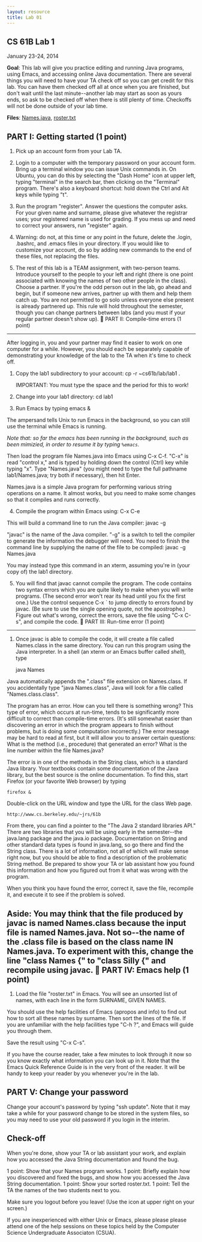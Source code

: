 ```yaml
---
layout: resource
title: Lab 01
---
```

CS 61B  Lab 1
-------------
January 23-24, 2014

**Goal**: This lab will give you practice editing and running Java programs,
using Emacs, and accessing online Java documentation. There are several things you will need to have your TA check off so you can get
credit for this lab.  You can have them checked off all at once when you are
finished, but don't wait until the last minute--another lab may start as soon
as yours ends, so ask to be checked off when there is still plenty of time.
Checkoffs will not be done outside of your lab time.

**Files**: <a href="Names.java">Names.java</a>, <a href="roster.txt" target="blank">roster.txt</a>

PART I: Getting started (1 point)
---------------------------------
1. Pick up an account form from your Lab TA.

2. Login to a computer with the temporary password on your account form.
Bring up a terminal window you can issue Unix commands in.  On Ubuntu, you can
do this by selecting the "Dash Home" icon at upper left, typing "terminal" in
the search bar, then clicking on the "Terminal" program.  There's also
a keyboard shortcut:  hold down the Ctrl and Alt keys while typing "t".

3. Run the program "register".  Answer the questions the computer asks.  For
your given name and surname, please give whatever the registrar uses; your
registered name is used for grading.  If you mess up and need to correct your
answers, run "register" again.

4. Warning:  do not, at this time or any point in the future, delete the
.login, .bashrc, and .emacs files in your directory.  If you would like to
customize your account, do so by adding new commands to the end of these files,
not replacing the files.

5. The rest of this lab is a TEAM assignment, with two-person teams.  Introduce
yourself to the people to your left and right (there is one point associated
with knowing the names of two other people in the class).  Choose a partner.
If you're the odd person out in the lab, go ahead and begin, but if someone new
arrives, partner up with them and help them catch up.  You are not permitted to
go solo unless everyone else present is already partnered up.  This rule will
hold throughout the semester, though you can change partners between labs (and
you must if your regular partner doesn't show up).

PART II: Compile-time errors (1 point)
--------------------------------------
After logging in, you and your partner may find it easier to work on one
computer for a while.  However, you should each be separately capable of
demonstrating your knowledge of the lab to the TA when it's time to check off.

1. Copy the lab1 subdirectory to your account:
	cp -r ~cs61b/lab/lab1 .

   IMPORTANT:  You must type the space and the period for this to work!

2. Change into your lab1 directory:
	cd lab1

3. Run Emacs by typing
        emacs &

The ampersand tells Unix to run Emacs in the background, so you can still use
the terminal while Emacs is running.

*Note that: so far the emacs has been running in the background, such as been mimizied, in order to resume it by typing <code>%emacs</code>.*

Then load the program file Names.java into Emacs using C-x C-f.  "C-x" is read
"control x," and is typed by holding down the control (Ctrl) key while typing
"x".  Type "Names.java" (you might need to type the full pathname
lab1/Names.java; try both if necessary), then hit Enter.

Names.java is a simple Java program for performing various string operations on
a name.  It almost works, but you need to make some changes so that it compiles
and runs correctly.

4. Compile the program within Emacs using: 
	C-x C-e 

This will build a command line to run the Java compiler:
	javac -g

"javac" is the name of the Java compiler.  "-g" is a switch to tell the
compiler to generate the information the debugger will need.  You need to
finish the command line by supplying the name of the file to be compiled:
	javac -g Names.java

You may instead type this command in an xterm, assuming you're in (your copy
of) the lab1 directory.

5. You will find that javac cannot compile the program.  The code contains two
syntax errors which you are quite likely to make when you will write programs.
(The second error won't rear its head until you fix the first one.)  Use the
control sequence
	C-x `
to jump directly to errors found by javac.  (Be sure to use the single opening
quote, not the apostrophe.)  Figure out what's wrong, correct the errors, save
the file using "C-x C-s", and compile the code.

PART III: Run-time error (1 point)
----------------------------------
1. Once javac is able to compile the code, it will create a file called
Names.class in the same directory.  You can run this program using the Java
interpreter.  In a shell (an xterm or an Emacs buffer called *shell*), type

	java Names

Java automatically appends the ".class" file extension on Names.class.  If you
accidentally type "java Names.class", Java will look for a file called
"Names.class.class".

The program has an error.  How can you tell there is something wrong?  This
type of error, which occurs at run-time, tends to be significantly more
difficult to correct than compile-time errors.  (It's still somewhat easier
than discovering an error in which the program appears to finish without
problems, but is doing some computation incorrectly.)  The error message may be
hard to read at first, but it will allow you to answer certain questions:  What
is the method (i.e., procedure) that generated an error?  What is the line
number within the file Names.java?

The error is in one of the methods in the String class, which is a standard
Java library.  Your textbooks contain some documentation of the Java library,
but the best source is the online documentation.  To find this, start Firefox
(or your favorite Web browser) by typing

	firefox &

Double-click on the URL window and type the URL for the class Web page.

	http://www.cs.berkeley.edu/~jrs/61b

From there, you can find a pointer to the "The Java 2 standard libraries API."
There are two libraries that you will be using early in the semester--the
java.lang package and the java.io package.  Documentation on String and other
standard data types is found in java.lang, so go there and find the String
class.  There is a lot of information, not all of which will make sense right
now, but you should be able to find a description of the problematic String
method.  Be prepared to show your TA or lab assistant how you found this
information and how you figured out from it what was wrong with the program.

When you think you have found the error, correct it, save the file, recompile
it, and execute it to see if the problem is solved.

Aside:  You may think that the file produced by javac is named Names.class
because the input file is named Names.java.  Not so--the name of the .class
file is based on the class name IN Names.java.  To experiment with this, change
the line "class Names {" to "class Silly {" and recompile using javac.

PART IV: Emacs help (1 point)
-----------------------------
1. Load the file "roster.txt" in Emacs.  You will see an unsorted list of
names, with each line in the form SURNAME, GIVEN NAMES.

You should use the help facilities of Emacs (apropos and info) to find out how
to sort all these names by surname.  Then sort the lines of the file. If you
are unfamiliar with the help facilities type "C-h ?", and Emacs will guide you
through them.

Save the result using "C-x C-s".

If you have the course reader, take a few minutes to look through it now so you
know exactly what information you can look up in it.  Note that the Emacs Quick
Reference Guide is in the very front of the reader.  It will be handy to keep
your reader by you whenever you're in the lab.

PART V: Change your password
----------------------------
Change your account's password by typing "ssh update".  Note that it may take
a while for your password change to be stored in the system files, so you may
need to use your old password if you login in the interim.

Check-off
---------
When you're done, show your TA or lab assistant your work, and explain how you
accessed the Java String documentation and found the bug.

1 point:   Show that your Names program works.
1 point:   Briefly explain how you discovered and fixed the bugs, and show how
           you accessed the Java String documentation.
1 point:   Show your sorted roster.txt.
1 point:   Tell the TA the names of the two students next to you.

Make sure you logout before you leave!  (Use the icon at upper right on your
screen.)

If you are inexperienced with either Unix or Emacs, please please please
attend one of the help sessions on these topics held by the Computer Science
Undergraduate Associaton (CSUA).
